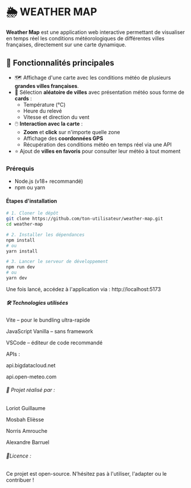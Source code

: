 # 🌦️ WEATHER MAP

**Weather Map** est une application web interactive permettant de visualiser en temps réel les conditions météorologiques de différentes villes françaises, directement sur une carte dynamique.

## 🧭 Fonctionnalités principales

- 🗺️ Affichage d'une carte avec les conditions météo de plusieurs **grandes villes françaises**.
- 🔄 Sélection **aléatoire de villes** avec présentation météo sous forme de **cards** :
  - Température (°C)
  - Heure du relevé
  - Vitesse et direction du vent
- 🖱️ **Interaction avec la carte** :
  - **Zoom** et **click** sur n'importe quelle zone
  - Affichage des **coordonnées GPS**
  - Récupération des conditions météo en temps réel via une API
- ⭐ Ajout de **villes en favoris** pour consulter leur météo à tout moment

### Prérequis

- Node.js (v18+ recommandé)
- npm ou yarn

#### Étapes d'installation

```bash
# 1. Cloner le dépôt
git clone https://github.com/ton-utilisateur/weather-map.git
cd weather-map

# 2. Installer les dépendances
npm install
# ou
yarn install

# 3. Lancer le serveur de développement
npm run dev
# ou
yarn dev
```

Une fois lancé, accédez à l'application via :
http://localhost:5173

##### 🛠️ Technologies utilisées

Vite – pour le bundling ultra-rapide

JavaScript Vanilla – sans framework

VSCode – éditeur de code recommandé

APIs :

api.bigdatacloud.net

api.open-meteo.com

###### 👥 Projet réalisé par :

Loriot Guillaume

Mosbah Elièsse

Norris Amrouche

Alexandre Barruel

###### 📄Licence :

Ce projet est open-source. N’hésitez pas à l'utiliser, l'adapter ou le contribuer !

